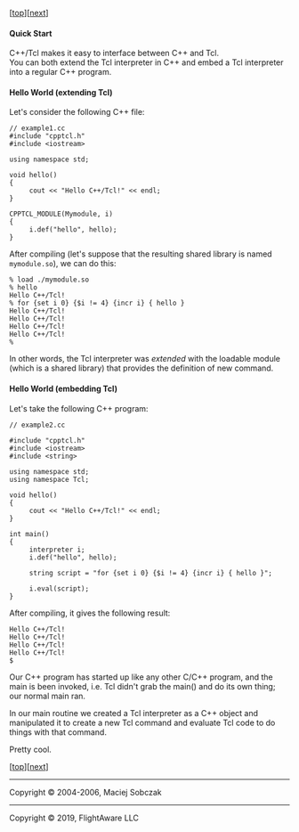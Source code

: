 [[top](README.md)][[next](freefun.md)]  

#### Quick Start

C++/Tcl makes it easy to interface between C++ and Tcl.  
You can both extend the Tcl interpreter in C++ and embed a Tcl interpreter into a regular C++ program.  

#### <a name="extending"></a>Hello World (extending Tcl)  

Let's consider the following C++ file:
```
// example1.cc
#include "cpptcl.h"
#include <iostream>

using namespace std;

void hello()  
{  
     cout << "Hello C++/Tcl!" << endl;  
}  

CPPTCL_MODULE(Mymodule, i)  
{  
     i.def("hello", hello);
}  
```

After compiling (let's suppose that the resulting shared library is named `mymodule.so`), we can do this:  

```$ tclsh  
% load ./mymodule.so  
% hello
Hello C++/Tcl!  
% for {set i 0} {$i != 4} {incr i} { hello }  
Hello C++/Tcl!  
Hello C++/Tcl!  
Hello C++/Tcl!  
Hello C++/Tcl!  
%  
```

In other words, the Tcl interpreter was <span style="font-style: italic;">extended</span> with the loadable module (which is a shared library) that provides the definition of new command.  

#### <a name="embedding"></a>Hello World (embedding Tcl)  

Let's take the following C++ program:  

```
// example2.cc  

#include "cpptcl.h"  
#include <iostream>  
#include <string>  

using namespace std;  
using namespace Tcl;  

void hello()  
{  
     cout << "Hello C++/Tcl!" << endl;  
}  

int main()  
{  
     interpreter i;  
     i.def("hello", hello);  

     string script = "for {set i 0} {$i != 4} {incr i} { hello }";  

     i.eval(script);  
}  
```

After compiling, it gives the following result:  

```$ ./example2  
Hello C++/Tcl!  
Hello C++/Tcl!  
Hello C++/Tcl!  
Hello C++/Tcl!  
$  
```

Our C++ program has started up like any other C/C++ program, and the main is been invoked, i.e. Tcl didn't grab the main() and do its own thing; our normal main ran.

In our main routine we created a Tcl interpreter as a C++ object and manipulated it to create a new Tcl command and evaluate Tcl code to do things with that command.

Pretty cool.

[[top](README.md)][[next](freefun.md)]  

* * *

Copyright © 2004-2006, Maciej Sobczak

* * *
Copyright © 2019, FlightAware LLC
